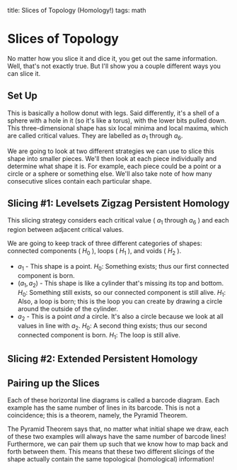 title: Slices of Topology (Homology!)
tags: math

# Slices of Topology

No matter how you slice it and dice it, you get out the same information. Well, that's not exactly true. But I'll show you a couple different ways you can slice it.

## Set Up

This is basically a hollow donut with legs. Said differently, it's a shell of a sphere with a hole in it (so it's like a torus), with the lower bits pulled down. This three-dimensional shape has six local minima and local maxima, which are called critical values. They are labelled as $a_1$ through $a_6$.

We are going to look at two different strategies we can use to slice this shape into smaller pieces. We'll then look at each piece individually and determine what shape it is. For example, each piece could be a point or a circle or a sphere or something else. We'll also take note of how many consecutive slices contain each particular shape.

## Slicing #1: Levelsets Zigzag Persistent Homology

This slicing strategy considers each critical value ( $a_1$ through $a_6$ ) and each region between adjacent critical values. 

We are going to keep track of three different categories of shapes: connected components ( $H_0$ ), loops ( $H_1$ ), and voids ( $H_2$ ). 

- $a_1$ - This shape is a point. $H_0$: Something exists; thus our first connected component is born. 
- $(a_1, a_2)$ - This shape is like a cylinder that's missing its top and bottom. $H_0$: Something still exists, so our connected component is still alive. $H_1$: Also, a loop is born; this is the loop you can create by drawing a circle around the outside of the cylinder.
- $a_2$ - This is a point _and_ a circle. It's also a circle because we look at all values in line with $a_2$. $H_0$: A second thing exists; thus our second connected component is born. $H_1$: The loop is still alive.

## Slicing #2: Extended Persistent Homology

## Pairing up the Slices

Each of these horizontal line diagrams is called a barcode diagram. Each example has the same number of lines in its barcode. This is not a coincidence; this is a theorem, namely, the Pyramid Theorem.

The Pyramid Theorem says that, no matter what initial shape we draw, each of these two examples will always have the same number of barcode lines! Furthermore, we can pair them up such that we know how to map back and forth between them. This means that these two different slicings of the shape actually contain the same topological (homological) information!
